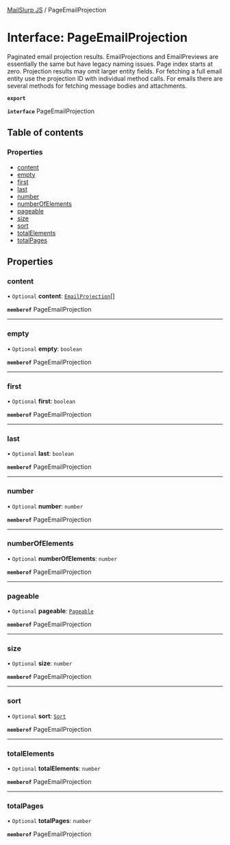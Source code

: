 [MailSlurp JS](../README.md) / PageEmailProjection

# Interface: PageEmailProjection

Paginated email projection results. EmailProjections and EmailPreviews are essentially the same but have legacy naming issues. Page index starts at zero. Projection results may omit larger entity fields. For fetching a full email entity use the projection ID with individual method calls. For emails there are several methods for fetching message bodies and attachments.

**`export`**

**`interface`** PageEmailProjection

## Table of contents

### Properties

- [content](PageEmailProjection.md#content)
- [empty](PageEmailProjection.md#empty)
- [first](PageEmailProjection.md#first)
- [last](PageEmailProjection.md#last)
- [number](PageEmailProjection.md#number)
- [numberOfElements](PageEmailProjection.md#numberofelements)
- [pageable](PageEmailProjection.md#pageable)
- [size](PageEmailProjection.md#size)
- [sort](PageEmailProjection.md#sort)
- [totalElements](PageEmailProjection.md#totalelements)
- [totalPages](PageEmailProjection.md#totalpages)

## Properties

### content

• `Optional` **content**: [`EmailProjection`](EmailProjection.md)[]

**`memberof`** PageEmailProjection

___

### empty

• `Optional` **empty**: `boolean`

**`memberof`** PageEmailProjection

___

### first

• `Optional` **first**: `boolean`

**`memberof`** PageEmailProjection

___

### last

• `Optional` **last**: `boolean`

**`memberof`** PageEmailProjection

___

### number

• `Optional` **number**: `number`

**`memberof`** PageEmailProjection

___

### numberOfElements

• `Optional` **numberOfElements**: `number`

**`memberof`** PageEmailProjection

___

### pageable

• `Optional` **pageable**: [`Pageable`](Pageable.md)

**`memberof`** PageEmailProjection

___

### size

• `Optional` **size**: `number`

**`memberof`** PageEmailProjection

___

### sort

• `Optional` **sort**: [`Sort`](Sort.md)

**`memberof`** PageEmailProjection

___

### totalElements

• `Optional` **totalElements**: `number`

**`memberof`** PageEmailProjection

___

### totalPages

• `Optional` **totalPages**: `number`

**`memberof`** PageEmailProjection
